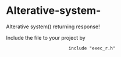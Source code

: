 # Alterative-system-
Alterative system() returning response!

Include the file to your project by 
      
                            include "exec_r.h"
